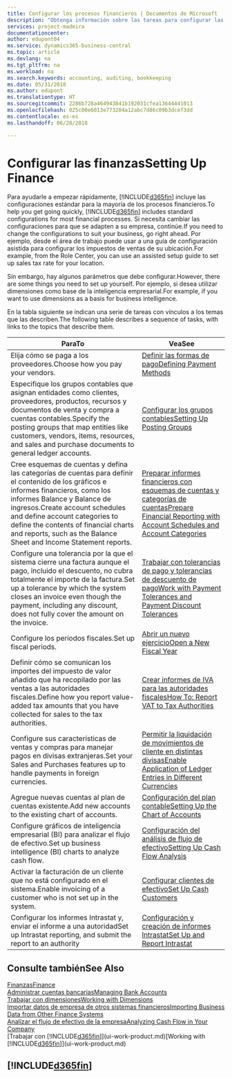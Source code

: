 ```yaml
---
title: Configurar los procesos financieros | Documentos de Microsoft
description: "Obtenga información sobre las tareas para configurar las finanzas en su empresa para adaptarse a todas sus necesidades de contabilidad o auditoría."
services: project-madeira
documentationcenter: 
author: edupont04
ms.service: dynamics365-business-central
ms.topic: article
ms.devlang: na
ms.tgt_pltfrm: na
ms.workload: na
ms.search.keywords: accounting, auditing, bookkeeping
ms.date: 05/31/2018
ms.author: edupont
ms.translationtype: HT
ms.sourcegitcommit: 2286b728a464943841b192031cfea13644441013
ms.openlocfilehash: 025c00e6013e773204a12abc7d86c09b3dcef3dd
ms.contentlocale: es-es
ms.lasthandoff: 06/28/2018

---
```

# <a name="setting-up-finance"></a><span data-ttu-id="04a93-103">Configurar las finanzas</span><span class="sxs-lookup"><span data-stu-id="04a93-103">Setting Up Finance</span></span>
<span data-ttu-id="04a93-104">Para ayudarle a empezar rápidamente, [!INCLUDE[d365fin](includes/d365fin_md.md)] incluye las configuraciones estándar para la mayoría de los procesos financieros.</span><span class="sxs-lookup"><span data-stu-id="04a93-104">To help you get going quickly, [!INCLUDE[d365fin](includes/d365fin_md.md)] includes standard configurations for most financial processes.</span></span> <span data-ttu-id="04a93-105">Si necesita cambiar las configuraciones para que se adapten a su empresa, continúe.</span><span class="sxs-lookup"><span data-stu-id="04a93-105">If you need to change the configurations to suit your business, go right ahead.</span></span> <span data-ttu-id="04a93-106">Por ejemplo, desde el área de trabajo puede usar a una guía de configuración asistida para configurar los impuestos de ventas de su ubicación.</span><span class="sxs-lookup"><span data-stu-id="04a93-106">For example, from the Role Center, you can use an assisted setup guide to set up sales tax rate for your location.</span></span>  

<span data-ttu-id="04a93-107">Sin embargo, hay algunos parámetros que debe configurar.</span><span class="sxs-lookup"><span data-stu-id="04a93-107">However, there are some things you need to set up yourself.</span></span> <span data-ttu-id="04a93-108">Por ejemplo, si desea utilizar dimensiones como base de la inteligencia empresarial.</span><span class="sxs-lookup"><span data-stu-id="04a93-108">For example, if you want to use dimensions as a basis for business intelligence.</span></span>  

<span data-ttu-id="04a93-109">En la tabla siguiente se indican una serie de tareas con vínculos a los temas que las describen.</span><span class="sxs-lookup"><span data-stu-id="04a93-109">The following table describes a sequence of tasks, with links to the topics that describe them.</span></span>

| <span data-ttu-id="04a93-110">Para</span><span class="sxs-lookup"><span data-stu-id="04a93-110">To</span></span> | <span data-ttu-id="04a93-111">Vea</span><span class="sxs-lookup"><span data-stu-id="04a93-111">See</span></span> |
| --- | --- |
| <span data-ttu-id="04a93-112">Elija cómo se paga a los proveedores.</span><span class="sxs-lookup"><span data-stu-id="04a93-112">Choose how you pay your vendors.</span></span> |[<span data-ttu-id="04a93-113">Definir las formas de pago</span><span class="sxs-lookup"><span data-stu-id="04a93-113">Defining Payment Methods</span></span>](finance-payment-methods.md) |
| <span data-ttu-id="04a93-114">Especifique los grupos contables que asignan entidades como clientes, proveedores, productos, recursos y documentos de venta y compra a cuentas contables.</span><span class="sxs-lookup"><span data-stu-id="04a93-114">Specify the posting groups that map entities like customers, vendors, items, resources, and sales and purchase documents to general ledger accounts.</span></span> |[<span data-ttu-id="04a93-115">Configurar los grupos contables</span><span class="sxs-lookup"><span data-stu-id="04a93-115">Setting Up Posting Groups</span></span>](finance-posting-groups.md)|
|<span data-ttu-id="04a93-116">Cree esquemas de cuentas y defina las categorías de cuentas para definir el contenido de los gráficos e informes financieros, como los informes Balance y Balance de ingresos.</span><span class="sxs-lookup"><span data-stu-id="04a93-116">Create account schedules and define account categories to define the contents of financial charts and reports, such as the Balance Sheet and Income Statement reports.</span></span>|[<span data-ttu-id="04a93-117">Preparar informes financieros con esquemas de cuentas y categorías de cuentas</span><span class="sxs-lookup"><span data-stu-id="04a93-117">Prepare Financial Reporting with Account Schedules and Account Categories</span></span>](bi-how-work-account-schedule.md)|
|<span data-ttu-id="04a93-118">Configure una tolerancia por la que el sistema cierre una factura aunque el pago, incluido el descuento, no cubra totalmente el importe de la factura.</span><span class="sxs-lookup"><span data-stu-id="04a93-118">Set up a tolerance by which the system closes an invoice even though the payment, including any discount, does not fully cover the amount on the invoice.</span></span>|[<span data-ttu-id="04a93-119">Trabajar con tolerancias de pago y tolerancias de descuento de pago</span><span class="sxs-lookup"><span data-stu-id="04a93-119">Work with Payment Tolerances and Payment Discount Tolerances</span></span>](finance-payment-tolerance-and-payment-discount-tolerance.md)|
| <span data-ttu-id="04a93-120">Configure los periodos fiscales.</span><span class="sxs-lookup"><span data-stu-id="04a93-120">Set up fiscal periods.</span></span> |[<span data-ttu-id="04a93-121">Abrir un nuevo ejercicio</span><span class="sxs-lookup"><span data-stu-id="04a93-121">Open a New Fiscal Year</span></span>](finance-how-open-new-fiscal-year.md) |
| <span data-ttu-id="04a93-122">Definir cómo se comunican los importes del impuesto de valor añadido que ha recopilado por las ventas a las autoridades fiscales.</span><span class="sxs-lookup"><span data-stu-id="04a93-122">Define how you report value-added tax amounts that you have collected for sales to the tax authorities.</span></span> |[<span data-ttu-id="04a93-123">Crear informes de IVA para las autoridades fiscales</span><span class="sxs-lookup"><span data-stu-id="04a93-123">How To: Report VAT to Tax Authorities</span></span>](finance-how-report-vat.md)|
| <span data-ttu-id="04a93-124">Configure sus características de ventas y compras para manejar pagos en divisas extranjeras.</span><span class="sxs-lookup"><span data-stu-id="04a93-124">Set your Sales and Purchases features up to handle payments in foreign currencies.</span></span>|[<span data-ttu-id="04a93-125">Permitir la liquidación de movimientos de cliente en distintas divisas</span><span class="sxs-lookup"><span data-stu-id="04a93-125">Enable Application of Ledger Entries in Different Currencies</span></span>](finance-how-enable-application-ledger-entries-different-currencies.md)
| <span data-ttu-id="04a93-126">Agregue nuevas cuentas al plan de cuentas existente.</span><span class="sxs-lookup"><span data-stu-id="04a93-126">Add new accounts to the existing chart of accounts.</span></span> |[<span data-ttu-id="04a93-127">Configuración del plan contable</span><span class="sxs-lookup"><span data-stu-id="04a93-127">Setting Up the Chart of Accounts</span></span>](finance-setup-chart-accounts.md) |
| <span data-ttu-id="04a93-128">Configure gráficos de inteligencia empresarial (BI) para analizar el flujo de efectivo.</span><span class="sxs-lookup"><span data-stu-id="04a93-128">Set up business intelligence (BI) charts to analyze cash flow.</span></span> |[<span data-ttu-id="04a93-129">Configuración del análisis de flujo de efectivo</span><span class="sxs-lookup"><span data-stu-id="04a93-129">Setting Up Cash Flow Analysis</span></span>](finance-setup-cash-flow-analyses.md) |
|<span data-ttu-id="04a93-130">Activar la facturación de un cliente que no está configurado en el sistema.</span><span class="sxs-lookup"><span data-stu-id="04a93-130">Enable invoicing of a customer who is not set up in the system.</span></span>|[<span data-ttu-id="04a93-131">Configurar clientes de efectivo</span><span class="sxs-lookup"><span data-stu-id="04a93-131">Set Up Cash Customers</span></span>](finance-how-to-set-up-cash-customers.md)|
| <span data-ttu-id="04a93-132">Configurar los informes Intrastat y, enviar el informe a una autoridad</span><span class="sxs-lookup"><span data-stu-id="04a93-132">Set up Intrastat reporting, and submit the report to an authority</span></span> | [<span data-ttu-id="04a93-133">Configuración y creación de informes Intrastat</span><span class="sxs-lookup"><span data-stu-id="04a93-133">Set Up and Report Intrastat</span></span>](finance-how-setup-report-intrastat.md)|

## <a name="see-also"></a><span data-ttu-id="04a93-134">Consulte también</span><span class="sxs-lookup"><span data-stu-id="04a93-134">See Also</span></span>
[<span data-ttu-id="04a93-135">Finanzas</span><span class="sxs-lookup"><span data-stu-id="04a93-135">Finance</span></span>](finance.md)  
[<span data-ttu-id="04a93-136">Administrar cuentas bancarias</span><span class="sxs-lookup"><span data-stu-id="04a93-136">Managing Bank Accounts</span></span>](bank-manage-bank-accounts.md)  
[<span data-ttu-id="04a93-137">Trabajar con dimensiones</span><span class="sxs-lookup"><span data-stu-id="04a93-137">Working with Dimensions</span></span>](finance-dimensions.md)  
[<span data-ttu-id="04a93-138">Importar datos de empresa de otros sistemas financieros</span><span class="sxs-lookup"><span data-stu-id="04a93-138">Importing Business Data from Other Finance Systems</span></span>](across-import-data-configuration-packages.md)  
[<span data-ttu-id="04a93-139">Analizar el flujo de efectivo de la empresa</span><span class="sxs-lookup"><span data-stu-id="04a93-139">Analyzing Cash Flow in Your Company</span></span>](finance-analyze-cash-flow.md)  
<span data-ttu-id="04a93-140">[Trabajar con [!INCLUDE[d365fin](includes/d365fin_md.md)]](ui-work-product.md)</span><span class="sxs-lookup"><span data-stu-id="04a93-140">[Working with [!INCLUDE[d365fin](includes/d365fin_md.md)]](ui-work-product.md)</span></span>  

## [!INCLUDE[d365fin](includes/free_trial_md.md)]  
 

